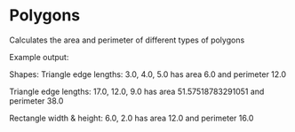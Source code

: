 # Polygons
Calculates the area and perimeter of different types of polygons 

Example output:

Shapes: 
Triangle edge lengths: 3.0, 4.0, 5.0
has area 6.0 and perimeter 12.0

Triangle edge lengths: 17.0, 12.0, 9.0
has area 51.57518783291051 and perimeter 38.0

Rectangle width & height: 6.0, 2.0
has area 12.0 and perimeter 16.0

